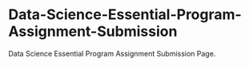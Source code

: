 # Data-Science-Essential-Program-Assignment-Submission
Data Science Essential Program Assignment Submission Page.
